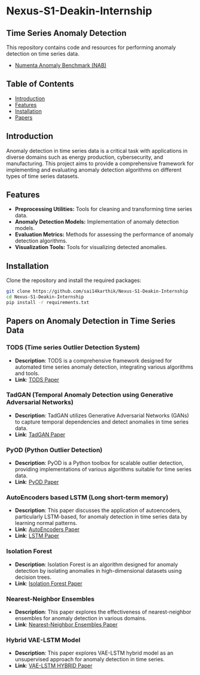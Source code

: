# Nexus-S1-Deakin-Internship

## Time Series Anomaly Detection

This repository contains code and resources for performing anomaly detection on time series data.

- [Numenta Anomaly Benchmark (NAB)](https://www.kaggle.com/datasets/boltzmannbrain/nab)

## Table of Contents

- [Introduction](#introduction)
- [Features](#features)
- [Installation](#installation)
- [Papers](#papers)

## Introduction

Anomaly detection in time series data is a critical task with applications in diverse domains such as energy production, cybersecurity, and manufacturing. This project aims to provide a comprehensive framework for implementing and evaluating anomaly detection algorithms on different types of time series datasets.

## Features

- **Preprocessing Utilities:** Tools for cleaning and transforming time series data.
- **Anomaly Detection Models:** Implementation of anomaly detection models.
- **Evaluation Metrics:** Methods for assessing the performance of anomaly detection algorithms.
- **Visualization Tools:** Tools for visualizing detected anomalies.


## Installation

Clone the repository and install the required packages:

```bash
git clone https://github.com/sai14karthik/Nexus-S1-Deakin-Internship
cd Nexus-S1-Deakin-Internship
pip install -r requirements.txt
```

## Papers on Anomaly Detection in Time Series Data 

### TODS (Time series Outlier Detection System)
- **Description**: TODS is a comprehensive framework designed for automated time series anomaly detection, integrating various algorithms and tools.
- **Link**: [TODS Paper](https://arxiv.org/abs/2009.09822)

### TadGAN (Temporal Anomaly Detection using Generative Adversarial Networks)
- **Description**: TadGAN utilizes Generative Adversarial Networks (GANs) to capture temporal dependencies and detect anomalies in time series data.
- **Link**: [TadGAN Paper](https://arxiv.org/abs/2009.07769)

### PyOD (Python Outlier Detection)
- **Description**: PyOD is a Python toolbox for scalable outlier detection, providing implementations of various algorithms suitable for time series data.
- **Link**: [PyOD Paper](https://arxiv.org/abs/1901.01588)

### AutoEncoders based LSTM (Long short-term memory)
- **Description**: This paper discusses the application of autoencoders, particularly LSTM-based, for anomaly detection in time series data by learning normal patterns.
- **Link**: [AutoEncoders Paper](https://arxiv.org/abs/1807.02011)
- **Link**: [LSTM Paper](https://ieeexplore.ieee.org/document/8125846)


### Isolation Forest
- **Description**: Isolation Forest is an algorithm designed for anomaly detection by isolating anomalies in high-dimensional datasets using decision trees.
- **Link**: [Isolation Forest Paper](https://ieeexplore.ieee.org/document/4781136)

### Nearest-Neighbor Ensembles
- **Description**: This paper explores the effectiveness of nearest-neighbor ensembles for anomaly detection in various domains.
- **Link**: [Nearest-Neighbor Ensembles Paper](https://onlinelibrary.wiley.com/doi/10.1111/coin.12156)

### Hybrid VAE-LSTM Model
- **Description**: This paper explores VAE-LSTM hybrid model as an unsupervised approach for anomaly detection in time series.
- **Link**: [VAE-LSTM HYBRID Paper](https://ieeexplore.ieee.org/stamp/stamp.jsp?tp=&arnumber=9053558)
